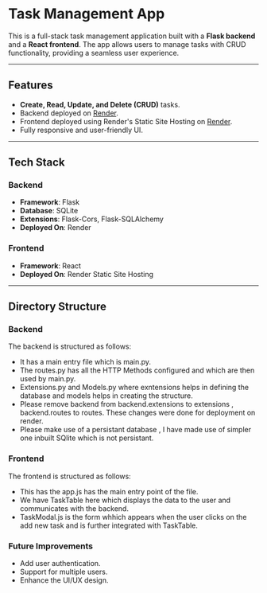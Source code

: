 # Task Management App

This is a full-stack task management application built with a **Flask backend** and a **React frontend**. The app allows users to manage tasks with CRUD functionality, providing a seamless user experience.

---

## Features

- **Create, Read, Update, and Delete (CRUD)** tasks.
- Backend deployed on [Render](https://task-management-app-cl1t.onrender.com).
- Frontend deployed using Render's Static Site Hosting on [Render](https://task-management-app-frontend-z7di.onrender.com).
- Fully responsive and user-friendly UI.

---

## Tech Stack

### Backend
- **Framework**: Flask
- **Database**: SQLite
- **Extensions**: Flask-Cors, Flask-SQLAlchemy
- **Deployed On**: Render

### Frontend
- **Framework**: React
- **Deployed On**: Render Static Site Hosting

---

## Directory Structure

### Backend
The backend is structured as follows:
- It has a main entry file which is main.py.
- The routes.py has all the HTTP Methods configured and which are then used by main.py.
- Extensions.py and Models.py where exntensions helps in defining the database and models helps in creating the structure.
- Please remove backend from backend.extensions to extensions  , backend.routes to routes. These changes were done for deployment on render.
- Please make use of a persistant database , I have made use of simpler one inbuilt SQlite which is not persistant.




### Frontend
The frontend is structured as follows:
- This has the app.js has the main entry point of the file.
- We have TaskTable here which displays the data to the user and communicates with the backend.
- TaskModal.js is the form whhich appears when the user clicks on the add new task and is further integrated with TaskTable.

### Future Improvements
- Add user authentication.
- Support for multiple users.
- Enhance the UI/UX design.


